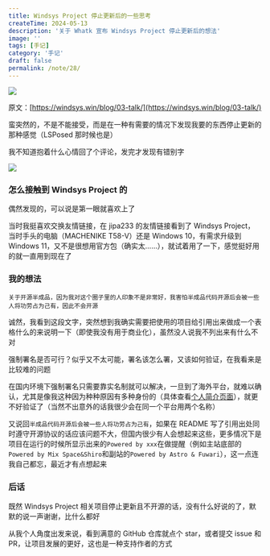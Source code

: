 ```yaml
---
title: Windsys Project 停止更新后的一些思考
createTime: 2024-05-13
description: '关于 Whatk 宣布 Windsys Project 停止更新后的想法'
image: ''
tags: [手记]
category: '手记'
draft: false 
permalink: /note/28/
---
```

![](https://mx-space.akio.top/api/v2/objects/icon/sscn6jcyt4anx9r4gj.jpeg)

原文：[https://windsys.win/blog/03-talk/](https://windsys.win/blog/03-talk/)

蛮突然的，不是不能接受，而是在一种有需要的情况下发现我要的东西停止更新的那种感觉（LSPosed 那时候也是）

我不知道抱着什么心情回了个评论，发完才发现有错别字

![](https://mx-space.akio.top/api/v2/objects/icon/w02skn63fxdgk5ugrp.png)

### 怎么接触到 Windsys Project 的

偶然发现的，可以说是第一眼就喜欢上了

当时我挺喜欢交换友情链接，在 jipa233 的友情链接看到了 Windsys Project，当时手头的电脑（MACHENIKE T58-V）还是 Windows 10，有需求升级到 Windows 11，又不是很想用官方包（确实太……），就试着用了一下，感觉挺好用的就一直用到现在了

### 我的想法

```
关于开源半成品，因为我对这个圈子里的人印象不是非常好，我害怕半成品代码开源后会被一些人将功劳占为己有，因此不会开源
```

诚然，我看到这段文字，突然想到我确实需要把使用的项目给引用出来做成一个表格什么的来说明一下（即使我没有用于商业化），虽然没人说我不列出来有什么不对

强制署名是否可行？似乎又不太可能，署名该怎么署，又该如何验证，在我看来是比较难的问题

在国内环境下强制署名只需要靠实名制就可以解决，一旦到了海外平台，就难以确认，尤其是像我这种因为种种原因有多种身份的（具体查看[个人简介页面](https://www.akio.top/about#:r34:%E5%90%8D%E5%AD%97%E7%94%B1%E6%9D%A5)），就更不好验证了（当然不出意外的话我很少会在同一个平台用两个名称）

又说回`半成品代码开源后会被一些人将功劳占为己有`，如果在 README 写了引用出处同时遵守开源协议的话应该问题不大，但国内很少有人会想起来这些，更多情况下是项目在运行的时候所显示出来的`Powered by xxx`在做提醒（例如主站底部的`Powered by Mix Space&Shiro`和副站的`Powered by Astro & Fuwari`），这一点连我自己都忘，最近才有点想起来

### 后话
既然 Windsys Project 相关项目停止更新且不开源的话，没有什么好说的了，默默的说一声谢谢，比什么都好

从我个人角度出发来说，看到满意的 GitHub 仓库就点个 star，或者提交 issue 和 PR，让项目发展的更好，这也是一种支持作者的方式